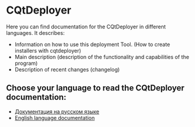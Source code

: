 # CQtDeployer

Here you can find documentation for the CQtDeployer in different languages. It describes:

* Information on how to use this deployment Tool. (How to create installers with cqtdeployer)
* Main description (description of the functionality and capabilities of the program)
* Description of recent changes (changelog)


## Сhoose your language to read the CQtDeployer documentation:

* [Документация на русском языке](ru/Home.md)
* [English language documentation](en/Home.md)
